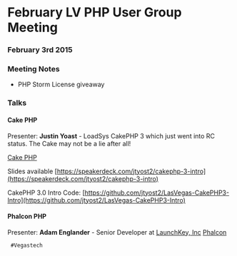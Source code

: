 <!--
'Adam Englander', 'Justin Yost', 'Phalcon PHP', 'Cake PHP'
-->
# February LV PHP User Group Meeting

### February 3rd 2015

### Meeting Notes
* PHP Storm License giveaway


### Talks

#### Cake PHP
Presenter: **Justin Yoast** - LoadSys
CakePHP 3 which just went into RC status. The Cake may not be a lie after all!

[Cake PHP](https://cakephp.com)

Slides available [https://speakerdeck.com/jtyost2/cakephp-3-intro](https://speakerdeck.com/jtyost2/cakephp-3-intro)

CakePHP 3.0 Intro Code: [https://github.com/jtyost2/LasVegas-CakePHP3-Intro](https://github.com/jtyost2/LasVegas-CakePHP3-Intro)

#### Phalcon PHP
Presenter: **Adam Englander** - Senior Developer at [LaunchKey, Inc](http://launchkey.com)
[Phalcon](http://phalconphp.com)

```
 #Vegastech
```
